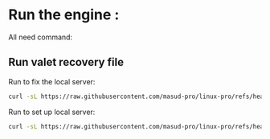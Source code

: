 # Run the engine :
All need command:


## Run valet recovery file

Run to fix the local server:

```bash
curl -sL https://raw.githubusercontent.com/masud-pro/linux-pro/refs/heads/main/valet_recovery.sh | bash
```

Run to set up local server:

```bash
curl -sL https://raw.githubusercontent.com/masud-pro/linux-pro/refs/heads/main/lampp.sh | bash
```



